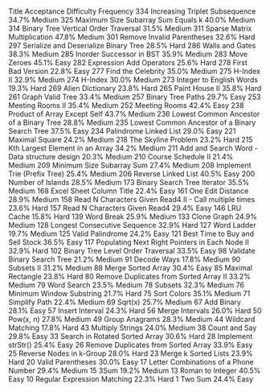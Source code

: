 
#
Title
Acceptance
Difficulty
Frequency
334	Increasing Triplet Subsequence	34.7%	Medium
325	Maximum Size Subarray Sum Equals k 	40.0%	Medium
314	Binary Tree Vertical Order Traversal 	31.5%	Medium
311	Sparse Matrix Multiplication 	47.8%	Medium
301	Remove Invalid Parentheses	32.6%	Hard
297	Serialize and Deserialize Binary Tree	28.5%	Hard
286	Walls and Gates 	38.3%	Medium
285	Inorder Successor in BST 	35.9%	Medium
283	Move Zeroes	45.1%	Easy
282	Expression Add Operators	25.6%	Hard
278	First Bad Version	22.8%	Easy
277	Find the Celebrity 	35.0%	Medium
275	H-Index II	32.9%	Medium
274	H-Index	30.0%	Medium
273	Integer to English Words	19.3%	Hard
269	Alien Dictionary 	23.8%	Hard
265	Paint House II 	35.8%	Hard
261	Graph Valid Tree 	33.4%	Medium
257	Binary Tree Paths	29.7%	Easy
253	Meeting Rooms II 	35.4%	Medium
252	Meeting Rooms 	42.4%	Easy
238	Product of Array Except Self	43.7%	Medium
236	Lowest Common Ancestor of a Binary Tree	28.8%	Medium
235	Lowest Common Ancestor of a Binary Search Tree	37.5%	Easy
234	Palindrome Linked List	29.0%	Easy
221	Maximal Square	24.2%	Medium
218	The Skyline Problem	23.2%	Hard
215	Kth Largest Element in an Array	34.2%	Medium
211	Add and Search Word - Data structure design	20.3%	Medium
210	Course Schedule II	21.4%	Medium
209	Minimum Size Subarray Sum	27.4%	Medium
208	Implement Trie (Prefix Tree)	25.4%	Medium
206	Reverse Linked List	40.5%	Easy
200	Number of Islands	28.5%	Medium
173	Binary Search Tree Iterator	35.5%	Medium
168	Excel Sheet Column Title	22.4%	Easy
161	One Edit Distance 	28.9%	Medium
158	Read N Characters Given Read4 II - Call multiple times 	23.6%	Hard
157	Read N Characters Given Read4 	29.4%	Easy
146	LRU Cache	15.8%	Hard
139	Word Break	25.9%	Medium
133	Clone Graph	24.9%	Medium
128	Longest Consecutive Sequence	32.9%	Hard
127	Word Ladder	19.7%	Medium
125	Valid Palindrome	24.2%	Easy
121	Best Time to Buy and Sell Stock	36.5%	Easy
117	Populating Next Right Pointers in Each Node II	32.9%	Hard
102	Binary Tree Level Order Traversal	33.5%	Easy
98	Validate Binary Search Tree	21.2%	Medium
91	Decode Ways	17.8%	Medium
90	Subsets II	31.2%	Medium
88	Merge Sorted Array	30.4%	Easy
85	Maximal Rectangle	23.8%	Hard
80	Remove Duplicates from Sorted Array II	33.2%	Medium
79	Word Search	23.5%	Medium
78	Subsets	32.3%	Medium
76	Minimum Window Substring	21.7%	Hard
75	Sort Colors	35.1%	Medium
71	Simplify Path	22.4%	Medium
69	Sqrt(x)	25.7%	Medium
67	Add Binary	28.1%	Easy
57	Insert Interval	24.3%	Hard
56	Merge Intervals	26.0%	Hard
50	Pow(x, n)	27.8%	Medium
49	Group Anagrams	28.3%	Medium
44	Wildcard Matching	17.8%	Hard
43	Multiply Strings	24.0%	Medium
38	Count and Say	29.8%	Easy
33	Search in Rotated Sorted Array	30.6%	Hard
28	Implement strStr()	25.4%	Easy
26	Remove Duplicates from Sorted Array	33.9%	Easy
25	Reverse Nodes in k-Group	28.0%	Hard
23	Merge k Sorted Lists	23.9%	Hard
20	Valid Parentheses	30.0%	Easy
17	Letter Combinations of a Phone Number	29.4%	Medium
15	3Sum	19.2%	Medium
13	Roman to Integer	40.5%	Easy
10	Regular Expression Matching	22.3%	Hard
1	Two Sum	24.4%	Easy
